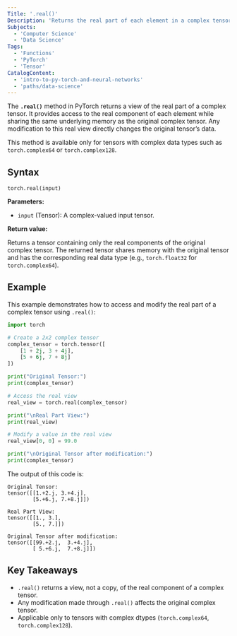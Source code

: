 ```yaml
---
Title: '.real()'
Description: 'Returns the real part of each element in a complex tensor in PyTorch.'
Subjects:
  - 'Computer Science'
  - 'Data Science'
Tags: 
  - 'Functions'
  - 'PyTorch'
  - 'Tensor'
CatalogContent: 
  - 'intro-to-py-torch-and-neural-networks'
  - 'paths/data-science'
---
```


The **`.real()`** method in PyTorch returns a view of the real part of a complex tensor. It provides access to the real component of each element while sharing the same underlying memory as the original complex tensor. Any modification to this real view directly changes the original tensor’s data.

This method is available only for tensors with complex data types such as `torch.complex64` or `torch.complex128`.

## Syntax

```pseudo
torch.real(input)
```

**Parameters:**

- `input` (Tensor): A complex-valued input tensor.

**Return value:**

Returns a tensor containing only the real components of the original complex tensor. The returned tensor shares memory with the original tensor and has the corresponding real data type (e.g., `torch.float32` for `torch.complex64`).

## Example

This example demonstrates how to access and modify the real part of a complex tensor using `.real()`:

```py
import torch

# Create a 2x2 complex tensor
complex_tensor = torch.tensor([
    [1 + 2j, 3 + 4j],
    [5 + 6j, 7 + 8j]
])

print("Original Tensor:")
print(complex_tensor)

# Access the real view
real_view = torch.real(complex_tensor)

print("\nReal Part View:")
print(real_view)

# Modify a value in the real view
real_view[0, 0] = 99.0

print("\nOriginal Tensor after modification:")
print(complex_tensor)
```

The output of this code is:

```shell
Original Tensor:
tensor([[1.+2.j, 3.+4.j],
        [5.+6.j, 7.+8.j]])

Real Part View:
tensor([[1., 3.],
        [5., 7.]])

Original Tensor after modification:
tensor([[99.+2.j,  3.+4.j],
        [ 5.+6.j,  7.+8.j]])
```

## Key Takeaways

- `.real()` returns a view, not a copy, of the real component of a complex tensor.
- Any modification made through `.real()` affects the original complex tensor.
- Applicable only to tensors with complex dtypes (`torch.complex64`, `torch.complex128`).
